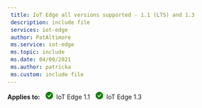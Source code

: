 ```yaml
---
 title: IoT Edge all versions supported - 1.1 (LTS) and 1.3 
 description: include file
 services: iot-edge
 author: PatAltimore
 ms.service: iot-edge
 ms.topic: include
 ms.date: 04/09/2021
 ms.author: patricka
 ms.custom: include file
---
```


**Applies to:** ![yes icon](./media/iot-edge-version/yes-icon.png) IoT Edge 1.1 ![yes icon](./media/iot-edge-version/yes-icon.png) IoT Edge 1.3
